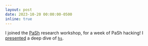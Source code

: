 ```yaml
---
layout: post
date: 2023-10-20 00:00:00-0500
inline: true
---
```


I joined the <a href="/assets/img/dinner_pash.jpg">PaSh</a> research workshop, for a week of PaSh hacking! I <a href="/assets/img/george_hs_presentation.jpg">presented</a> a deep dive of <a href="https://sigops.org/s/conferences/hotos/2023/papers/liargkovas.pdf">`hs`</a>.